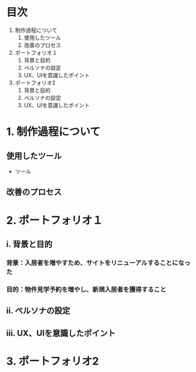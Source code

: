 # 目次
1. 制作過程について
    1. 使用したツール
    1. 改善のプロセス
1. ポートフォリオ１
    1. 背景と目的
    1. ペルソナの設定
    1. UX、UIを意識したポイント    
1. ポートフォリオ2
    1. 背景と目的
    1. ペルソナの設定
    1. UX、UIを意識したポイント

# 1. 制作過程について
## 使用したツール
- ツール

## 改善のプロセス

# 2. ポートフォリオ１
## i. 背景と目的
### 背景：入居者を増やすため、サイトをリニューアルすることになった
### 目的：物件見学予約を増やし、新規入居者を獲得すること

## ii. ペルソナの設定

## iii. UX、UIを意識したポイント


# 3. ポートフォリオ2
